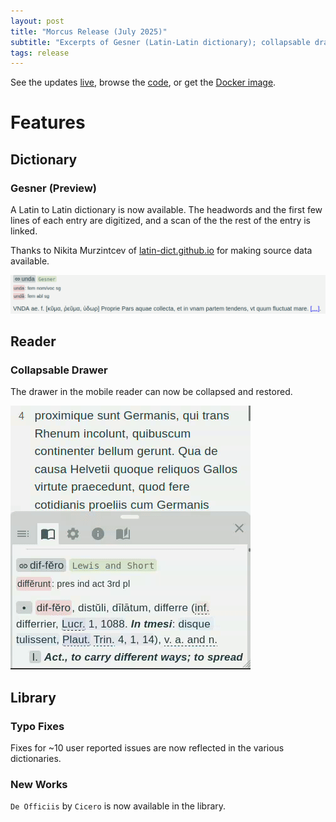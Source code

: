 ```yaml
---
layout: post
title: "Morcus Release (July 2025)"
subtitle: "Excerpts of Gesner (Latin-Latin dictionary); collapsable drawer; lots of typo fixes."
tags: release
---
```


See the updates [live](https://morcus.net),
browse the [code](https://github.com/nkprasad12/morcus-net/commit/cdb5bfa47aa413cfdfbe1e26bdbdce1821b81138),
or get the [Docker image](https://github.com/nkprasad12/morcus-net/pkgs/container/morcus/455899986).

# Features

## Dictionary

### Gesner (Preview)

A Latin to Latin dictionary is now available. The headwords and the first few lines of each entry are digitized, and a scan of the
the rest of the entry is linked.
 
Thanks to Nikita Murzintcev of [latin-dict.github.io](https://latin-dict.github.io/dictionaries/Gesner1749.html) for making source data available.

![Example showing the entry for unda in Gesner.`](/images/2025-07-R1/gesner.png)

## Reader

### Collapsable Drawer

The drawer in the mobile reader can now be collapsed and restored.

![Example showing the drawer collapse and expand.`](/images/2025-07-R1/drawer-collapse.gif)

## Library

### Typo Fixes

Fixes for ~10 user reported issues are now reflected in the various dictionaries.

### New Works

`De Officiis` by `Cicero` is now available in the library.
